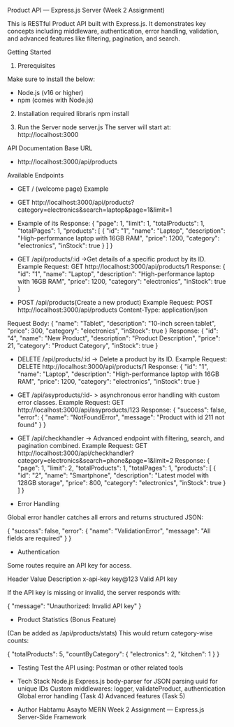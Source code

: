 Product API — Express.js Server (Week 2 Assignment)

This is RESTful Product API built with Express.js.
It demonstrates key concepts including middleware, authentication, error handling, validation, and advanced features like filtering, pagination, and search.

Getting Started

1. Prerequisites

Make sure to install the below:

- Node.js (v16 or higher)
- npm (comes with Node.js)

2. Installation required libraris
   npm install

3. Run the Server
   node server.js
   The server will start at: http://localhost:3000

API Documentation
Base URL

- http://localhost:3000/api/products

Available Endpoints

- GET / (welcome page)
  Example
- GET http://localhost:3000/api/products?category=electronics&search=laptop&page=1&limit=1
- Example of its Response:
  {
  "page": 1,
  "limit": 1,
  "totalProducts": 1,
  "totalPages": 1,
  "products": [
  {
  "id": "1",
  "name": "Laptop",
  "description": "High-performance laptop with 16GB RAM",
  "price": 1200,
  "category": "electronics",
  "inStock": true
  }
  ]
  }

- GET /api/products/:id ->Get details of a specific product by its ID.
  Example Request: GET http://localhost:3000/api/products/1
  Response:
  {
  "id": "1",
  "name": "Laptop",
  "description": "High-performance laptop with 16GB RAM",
  "price": 1200,
  "category": "electronics",
  "inStock": true
  }

- POST /api/products(Create a new product)
  Example Request:
  POST http://localhost:3000/api/products
  Content-Type: application/json

Request Body:
{
"name": "Tablet",
"description": "10-inch screen tablet",
"price": 300,
"category": "electronics",
"inStock": true
}
Response:
{
"id": "4",
"name": "New Product",
"description": "Product Description",
"price": 21,
"category": "Product Category",
"inStock": true
}

- DELETE /api/products/:id -> Delete a product by its ID.
  Example Request: DELETE http://localhost:3000/api/products/1
  Response:
  {
  "id": "1",
  "name": "Laptop",
  "description": "High-performance laptop with 16GB RAM",
  "price": 1200,
  "category": "electronics",
  "inStock": true
  }

- GET /api/asyproducts/:id- > asynchronous error handling with custom error classes.
  Example Request: GET http://localhost:3000/api/asyproducts/123
  Response:
  {
  "success": false,
  "error": {
  "name": "NotFoundError",
  "message": "Product with id 211 not found"
  }
  }

- GET /api/checkhandler -> Advanced endpoint with filtering, search, and pagination combined.
  Example Request: GET http://localhost:3000/api/checkhandler?category=electronics&search=phone&page=1&limit=2
  Response:
  {
  "page": 1,
  "limit": 2,
  "totalProducts": 1,
  "totalPages": 1,
  "products": [
  {
  "id": "2",
  "name": "Smartphone",
  "description": "Latest model with 128GB storage",
  "price": 800,
  "category": "electronics",
  "inStock": true
  }
  ]
  }

- Error Handling

Global error handler catches all errors and returns structured JSON:

{
"success": false,
"error": {
"name": "ValidationError",
"message": "All fields are required"
}
}

- Authentication

Some routes require an API key for access.

Header Value Description
x-api-key key@123 Valid API key

If the API key is missing or invalid, the server responds with:

{ "message": "Unauthorized: Invalid API key" }

- Product Statistics (Bonus Feature)

(Can be added as /api/products/stats)
This would return category-wise counts:

{
"totalProducts": 5,
"countByCategory": {
"electronics": 2,
"kitchen": 1
}
}

- Testing
  Test the API using:
  Postman or other related tools

- Tech Stack
  Node.js
  Express.js
  body-parser for JSON parsing
  uuid for unique IDs
  Custom middlewares: logger, validateProduct, authentication
  Global error handling (Task 4)
  Advanced features (Task 5)

- Author
  Habtamu Asayto
  MERN Week 2 Assignment — Express.js Server-Side Framework
